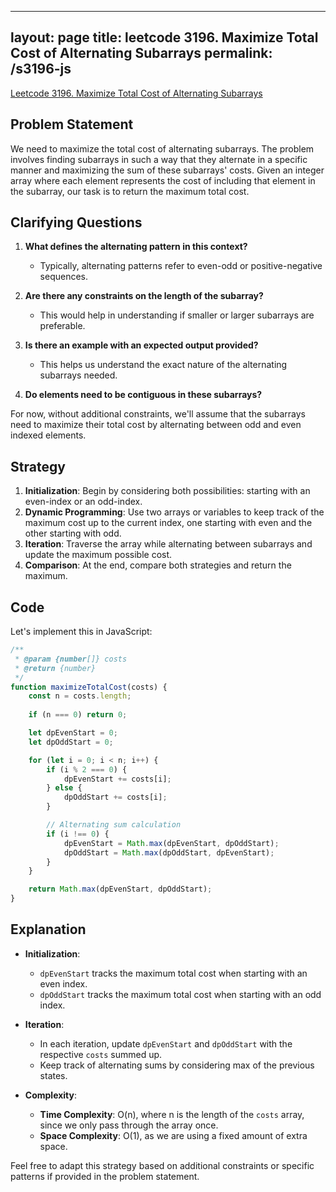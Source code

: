 
---
layout: page
title: leetcode 3196. Maximize Total Cost of Alternating Subarrays
permalink: /s3196-js
---
[Leetcode 3196. Maximize Total Cost of Alternating Subarrays](https://algoadvance.github.io/algoadvance/l3196)
## Problem Statement
We need to maximize the total cost of alternating subarrays. The problem involves finding subarrays in such a way that they alternate in a specific manner and maximizing the sum of these subarrays' costs. Given an integer array where each element represents the cost of including that element in the subarray, our task is to return the maximum total cost.

## Clarifying Questions
1. **What defines the alternating pattern in this context?**
   - Typically, alternating patterns refer to even-odd or positive-negative sequences.

2. **Are there any constraints on the length of the subarray?**
   - This would help in understanding if smaller or larger subarrays are preferable.

3. **Is there an example with an expected output provided?**
   - This helps us understand the exact nature of the alternating subarrays needed.

4. **Do elements need to be contiguous in these subarrays?**

For now, without additional constraints, we'll assume that the subarrays need to maximize their total cost by alternating between odd and even indexed elements.

## Strategy
1. **Initialization**: Begin by considering both possibilities: starting with an even-index or an odd-index.
2. **Dynamic Programming**: Use two arrays or variables to keep track of the maximum cost up to the current index, one starting with even and the other starting with odd.
3. **Iteration**: Traverse the array while alternating between subarrays and update the maximum possible cost.
4. **Comparison**: At the end, compare both strategies and return the maximum.

## Code

Let's implement this in JavaScript:

```javascript
/**
 * @param {number[]} costs
 * @return {number}
 */
function maximizeTotalCost(costs) {
    const n = costs.length;
    
    if (n === 0) return 0;

    let dpEvenStart = 0;
    let dpOddStart = 0;

    for (let i = 0; i < n; i++) {
        if (i % 2 === 0) {
            dpEvenStart += costs[i];
        } else {
            dpOddStart += costs[i];
        }

        // Alternating sum calculation
        if (i !== 0) {
            dpEvenStart = Math.max(dpEvenStart, dpOddStart);
            dpOddStart = Math.max(dpOddStart, dpEvenStart);
        }
    }

    return Math.max(dpEvenStart, dpOddStart);
}
```

## Explanation
- **Initialization**:
  - `dpEvenStart` tracks the maximum total cost when starting with an even index.
  - `dpOddStart` tracks the maximum total cost when starting with an odd index.
  
- **Iteration**:
  - In each iteration, update `dpEvenStart` and `dpOddStart` with the respective `costs` summed up.
  - Keep track of alternating sums by considering max of the previous states.

- **Complexity**:
  - **Time Complexity**: O(n), where n is the length of the `costs` array, since we only pass through the array once.
  - **Space Complexity**: O(1), as we are using a fixed amount of extra space.

Feel free to adapt this strategy based on additional constraints or specific patterns if provided in the problem statement.